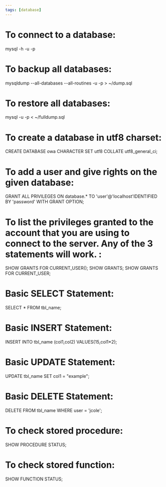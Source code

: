 ```yaml
---
tags: [database]
---
```


# To connect to a database:

mysql -h <host> -u <username> -p

# To backup all databases:

mysqldump --all-databases --all-routines -u <username> -p > ~/dump.sql

# To restore all databases:

mysql -u <username> -p < ~/fulldump.sql

# To create a database in utf8 charset:

CREATE DATABASE owa CHARACTER SET utf8 COLLATE utf8_general_ci;

# To add a user and give rights on the given database:

GRANT ALL PRIVILEGES ON database.\* TO 'user'@'localhost'IDENTIFIED BY 'password' WITH GRANT OPTION;

# To list the privileges granted to the account that you are using to connect to the server. Any of the 3 statements will work. :

SHOW GRANTS FOR CURRENT_USER();
SHOW GRANTS;
SHOW GRANTS FOR CURRENT_USER;

# Basic SELECT Statement:

SELECT \* FROM tbl_name;

# Basic INSERT Statement:

INSERT INTO tbl_name (col1,col2) VALUES(15,col1\*2);

# Basic UPDATE Statement:

UPDATE tbl_name SET col1 = "example";

# Basic DELETE Statement:

DELETE FROM tbl_name WHERE user = 'jcole';

# To check stored procedure:

SHOW PROCEDURE STATUS;

# To check stored function:

SHOW FUNCTION STATUS;
